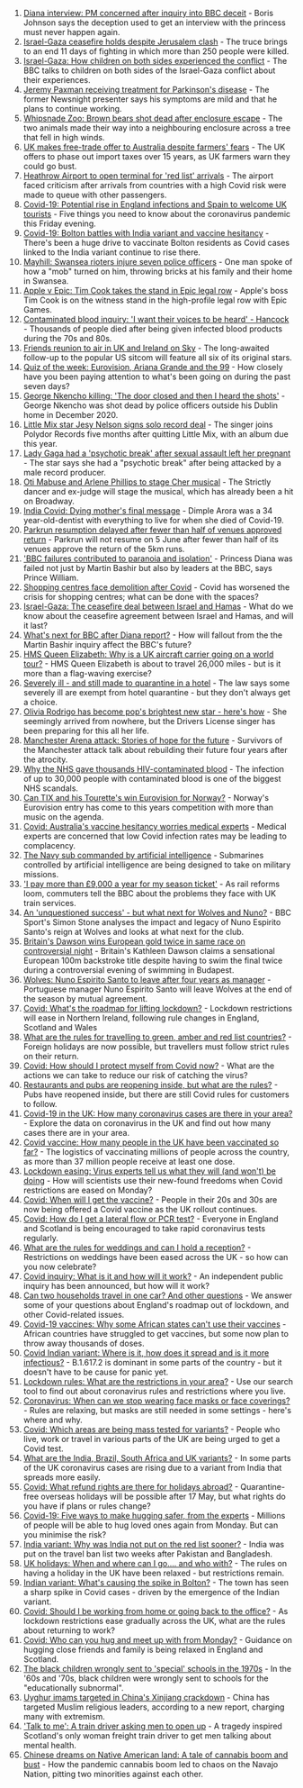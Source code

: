1. [Diana interview: PM concerned after inquiry into BBC deceit](https://www.bbc.co.uk/news/uk-57200207) - Boris Johnson says the deception used to get an interview with the princess must never happen again.
2. [Israel-Gaza ceasefire holds despite Jerusalem clash](https://www.bbc.co.uk/news/world-middle-east-57195537) - The truce brings to an end 11 days of fighting in which more than 250 people were killed.
3. [Israel-Gaza: How children on both sides experienced the conflict](https://www.bbc.co.uk/news/world-middle-east-57203350) - The BBC talks to children on both sides of the Israel-Gaza conflict about their experiences.
4. [Jeremy Paxman receiving treatment for Parkinson's disease](https://www.bbc.co.uk/news/entertainment-arts-57206289) - The former Newsnight presenter says his symptoms are mild and that he plans to continue working.
5. [Whipsnade Zoo: Brown bears shot dead after enclosure escape](https://www.bbc.co.uk/news/uk-england-beds-bucks-herts-57207961) - The two animals made their way into a neighbouring enclosure across a tree that fell in high winds.
6. [UK makes free-trade offer to Australia despite farmers' fears](https://www.bbc.co.uk/news/uk-politics-57198607) - The UK offers to phase out import taxes over 15 years, as UK farmers warn they could go bust.
7. [Heathrow Airport to open terminal for 'red list' arrivals](https://www.bbc.co.uk/news/business-57206018) - The airport faced criticism after arrivals from countries with a high Covid risk were made to queue with other passengers.
8. [Covid-19: Potential rise in England infections and Spain to welcome UK tourists](https://www.bbc.co.uk/news/uk-57162303) - Five things you need to know about the coronavirus pandemic this Friday evening.
9. [Covid-19: Bolton battles with India variant and vaccine hesitancy](https://www.bbc.co.uk/news/uk-57191667) - There's been a huge drive to vaccinate Bolton residents as Covid cases linked to the India variant continue to rise there.
10. [Mayhill: Swansea rioters injure seven police officers](https://www.bbc.co.uk/news/uk-wales-57197466) - One man spoke of how a "mob" turned on him, throwing bricks at his family and their home in Swansea.
11. [Apple v Epic: Tim Cook takes the stand in Epic legal row](https://www.bbc.co.uk/news/technology-57199547) - Apple's boss Tim Cook is on the witness stand in the high-profile legal row with Epic Games.
12. [Contaminated blood inquiry: 'I want their voices to be heard' - Hancock](https://www.bbc.co.uk/news/health-57190095) - Thousands of people died after being given infected blood products during the 70s and 80s.
13. [Friends reunion to air in UK and Ireland on Sky](https://www.bbc.co.uk/news/entertainment-arts-57206349) - The long-awaited follow-up to the popular US sitcom will feature all six of its original stars.
14. [Quiz of the week: Eurovision, Ariana Grande and the 99](https://www.bbc.co.uk/news/world-57183679) - How closely have you been paying attention to what's been going on during the past seven days?
15. [George Nkencho killing: 'The door closed and then I heard the shots'](https://www.bbc.co.uk/news/world-europe-57194011) - George Nkencho was shot dead by police officers outside his Dublin home in December 2020.
16. [Little Mix star Jesy Nelson signs solo record deal](https://www.bbc.co.uk/news/entertainment-arts-57204589) - The singer joins Polydor Records five months after quitting Little Mix, with an album due this year.
17. [Lady Gaga had a 'psychotic break' after sexual assault left her pregnant](https://www.bbc.co.uk/news/entertainment-arts-57199018) - The star says she had a "psychotic break" after being attacked by a male record producer.
18. [Oti Mabuse and Arlene Phillips to stage Cher musical](https://www.bbc.co.uk/news/entertainment-arts-57188486) - The Strictly dancer and ex-judge will stage the musical, which has already been a hit on Broadway.
19. [India Covid: Dying mother's final message](https://www.bbc.co.uk/news/world-asia-57189165) - Dimple Arora was a 34 year-old-dentist with everything to live for when she died of Covid-19.
20. [Parkrun resumption delayed after fewer than half of venues approved return](https://www.bbc.co.uk/sport/athletics/57197660) - Parkrun will not resume on 5 June after fewer than half of its venues approve the return of the 5km runs.
21. ['BBC failures contributed to paranoia and isolation'](https://www.bbc.co.uk/news/uk-57192909) - Princess Diana was failed not just by Martin Bashir but also by leaders at the BBC, says Prince William.
22. [Shopping centres face demolition after Covid](https://www.bbc.co.uk/news/uk-57165171) - Covid has worsened the crisis for shopping centres; what can be done with the spaces?
23. [Israel-Gaza: The ceasefire deal between Israel and Hamas](https://www.bbc.co.uk/news/57200843) - What do we know about the ceasefire agreement between Israel and Hamas, and will it last?
24. [What's next for BBC after Diana report?](https://www.bbc.co.uk/news/uk-57202578) - How will fallout from the the Martin Bashir inquiry affect the BBC's future?
25. [HMS Queen Elizabeth: Why is a UK aircraft carrier going on a world tour?](https://www.bbc.co.uk/news/uk-57195317) - HMS Queen Elizabeth is about to travel 26,000 miles - but is it more than a flag-waving exercise?
26. [Severely ill - and still made to quarantine in a hotel](https://www.bbc.co.uk/news/stories-57162187) - The law says some severely ill are exempt from hotel quarantine - but they don't always get a choice.
27. [Olivia Rodrigo has become pop's brightest new star - here's how](https://www.bbc.co.uk/news/entertainment-arts-57174471) - She seemingly arrived from nowhere, but the Drivers License singer has been preparing for this all her life.
28. [Manchester Arena attack: Stories of hope for the future](https://www.bbc.co.uk/news/uk-england-manchester-57185632) - Survivors of the Manchester attack talk about rebuilding their future four years after the atrocity.
29. [Why the NHS gave thousands HIV-contaminated blood](https://www.bbc.co.uk/news/health-48596605) - The infection of up to 30,000 people with contaminated blood is one of the biggest NHS scandals.
30. [Can TIX and his Tourette's win Eurovision for Norway?](https://www.bbc.co.uk/news/disability-57187712) - Norway's Eurovision entry has come to this years competition with more than music on the agenda.
31. [Covid: Australia's vaccine hesitancy worries medical experts](https://www.bbc.co.uk/news/world-australia-57181038) - Medical experts are concerned that low Covid infection rates may be leading to complacency.
32. [The Navy sub commanded by artificial intelligence](https://www.bbc.co.uk/news/business-56993035) - Submarines controlled by artificial intelligence are being designed to take on military missions.
33. ['I pay more than £9,000 a year for my season ticket'](https://www.bbc.co.uk/news/business-57186489) - As rail reforms loom, commuters tell the BBC about the problems they face with UK train services.
34. [An 'unquestioned success' - but what next for Wolves and Nuno?](https://www.bbc.co.uk/sport/football/57206532) - BBC Sport's Simon Stone analyses the impact and legacy of Nuno Espirito Santo's reign at Wolves and looks at what next for the club.
35. [Britain's Dawson wins European gold twice in same race on controversial night](https://www.bbc.co.uk/sport/swimming/57207977) - Britain's Kathleen Dawson claims a sensational European 100m backstroke title despite having to swim the final twice during a controversial evening of swimming in Budapest.
36. [Wolves: Nuno Espirito Santo to leave after four years as manager](https://www.bbc.co.uk/sport/football/57204075) - Portuguese manager Nuno Espirito Santo will leave Wolves at the end of the season by mutual agreement.
37. [Covid: What's the roadmap for lifting lockdown?](https://www.bbc.co.uk/news/explainers-52530518) - Lockdown restrictions will ease in Northern Ireland, following rule changes in England, Scotland and Wales
38. [What are the rules for travelling to green, amber and red list countries?](https://www.bbc.co.uk/news/explainers-52544307) - Foreign holidays are now possible, but travellers must follow strict rules on their return.
39. [Covid: How should I protect myself from Covid now?](https://www.bbc.co.uk/news/health-57087517) - What are the actions we can take to reduce our risk of catching the virus?
40. [Restaurants and pubs are reopening inside, but what are the rules?](https://www.bbc.co.uk/news/business-52977388) - Pubs have reopened inside, but there are still Covid rules for customers to follow.
41. [Covid-19 in the UK: How many coronavirus cases are there in your area?](https://www.bbc.co.uk/news/uk-51768274) - Explore the data on coronavirus in the UK and find out how many cases there are in your area.
42. [Covid vaccine: How many people in the UK have been vaccinated so far?](https://www.bbc.co.uk/news/health-55274833) - The logistics of vaccinating millions of people across the country, as more than 37 million people receive at least one dose.
43. [Lockdown easing: Virus experts tell us what they will (and won't) be doing](https://www.bbc.co.uk/news/uk-57069293) - How will scientists use their new-found freedoms when Covid restrictions are eased on Monday?
44. [Covid: When will I get the vaccine?](https://www.bbc.co.uk/news/health-55045639) - People in their 20s and 30s are now being offered a Covid vaccine as the UK rollout continues.
45. [Covid: How do I get a lateral flow or PCR test?](https://www.bbc.co.uk/news/health-51943612) - Everyone in England and Scotland is being encouraged to take rapid coronavirus tests regularly.
46. [What are the rules for weddings and can I hold a reception?](https://www.bbc.co.uk/news/explainers-52811509) - Restrictions on weddings have been eased across the UK - so how can you now celebrate?
47. [Covid inquiry: What is it and how will it work?](https://www.bbc.co.uk/news/explainers-57085964) - An independent public inquiry has been announced, but how will it work?
48. [Can two households travel in one car? And other questions](https://www.bbc.co.uk/news/world-asia-china-51176409) - We answer some of your questions about England's roadmap out of lockdown, and other Covid-related issues.
49. [Covid-19 vaccines: Why some African states can't use their vaccines](https://www.bbc.co.uk/news/56940657) - African countries have struggled to get vaccines, but some now plan to throw away thousands of doses.
50. [Covid Indian variant: Where is it, how does it spread and is it more infectious?](https://www.bbc.co.uk/news/health-57157496) - B.1.617.2 is dominant in some parts of the country - but it doesn't have to be cause for panic yet.
51. [Lockdown rules: What are the restrictions in your area?](https://www.bbc.co.uk/news/uk-54373904) - Use our search tool to find out about coronavirus rules and restrictions where you live.
52. [Coronavirus: When can we stop wearing face masks or face coverings?](https://www.bbc.co.uk/news/health-51205344) - Rules are relaxing, but masks are still needed in some settings - here's where and why.
53. [Covid: Which areas are being mass tested for variants?](https://www.bbc.co.uk/news/explainers-54872039) - People who live, work or travel in various parts of the UK are being urged to get a Covid test.
54. [What are the India, Brazil, South Africa and UK variants?](https://www.bbc.co.uk/news/health-55659820) - In some parts of the UK coronavirus cases are rising due to a variant from India that spreads more easily.
55. [Covid: What refund rights are there for holidays abroad?](https://www.bbc.co.uk/news/business-51615412) - Quarantine-free overseas holidays will be possible after 17 May, but what rights do you have if plans or rules change?
56. [Covid-19: Five ways to make hugging safer, from the experts](https://www.bbc.co.uk/news/uk-57083571) - Millions of people will be able to hug loved ones again from Monday. But can you minimise the risk?
57. [India variant: Why was India not put on the red list sooner?](https://www.bbc.co.uk/news/56801288) - India was put on the travel ban list two weeks after Pakistan and Bangladesh.
58. [UK holidays: When and where can I go.... and who with?](https://www.bbc.co.uk/news/explainers-52646738) - The rules on having a holiday in the UK have been relaxed - but restrictions remain.
59. [Indian variant: What's causing the spike in Bolton?](https://www.bbc.co.uk/news/health-57094274) - The town has seen a sharp spike in Covid cases - driven by the emergence of the Indian variant.
60. [Covid: Should I be working from home or going back to the office?](https://www.bbc.co.uk/news/business-52567567) - As lockdown restrictions ease gradually across the UK, what are the rules about returning to work?
61. [Covid: Who can you hug and meet up with from Monday?](https://www.bbc.co.uk/news/uk-51506729) - Guidance on hugging close friends and family is being relaxed in England and Scotland.
62. [The black children wrongly sent to 'special' schools in the 1970s](https://www.bbc.co.uk/news/uk-57099654) - In the '60s and '70s, black children were wrongly sent to schools for the "educationally subnormal".
63. [Uyghur imams targeted in China's Xinjiang crackdown](https://www.bbc.co.uk/news/world-asia-china-56986057) - China has targeted Muslim religious leaders, according to a new report, charging many with extremism.
64. ['Talk to me': A train driver asking men to open up](https://www.bbc.co.uk/news/stories-57060971) - A tragedy inspired Scotland's only woman freight train driver to get men talking about mental health.
65. [Chinese dreams on Native American land: A tale of cannabis boom and bust](https://www.bbc.co.uk/news/world-us-canada-56835897) - How the pandemic cannabis boom led to chaos on the Navajo Nation, pitting two minorities against each other.
